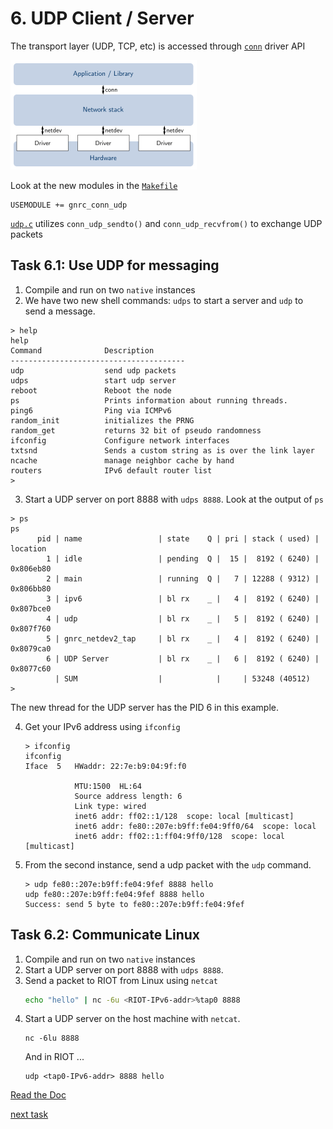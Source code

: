 # 6. UDP Client / Server

The transport layer (UDP, TCP, etc) is accessed through [`conn`](http://doc.riot-os.org/group__net__conn.html) driver API

![Networking overview](../overview-net.png)

Look at the new modules in the [`Makefile`](Makefile)
```
USEMODULE += gnrc_conn_udp
```

[`udp.c`](udp.c) utilizes `conn_udp_sendto()` and `conn_udp_recvfrom()` to exchange UDP packets

## Task 6.1: Use UDP for messaging
1.  Compile and run on two `native` instances
2.  We have two new shell commands: `udps` to start a server and `udp` to send a message.
   ```
   > help
   help
   Command              Description
   ---------------------------------------
   udp                  send udp packets
   udps                 start udp server
   reboot               Reboot the node
   ps                   Prints information about running threads.
   ping6                Ping via ICMPv6
   random_init          initializes the PRNG
   random_get           returns 32 bit of pseudo randomness
   ifconfig             Configure network interfaces
   txtsnd               Sends a custom string as is over the link layer
   ncache               manage neighbor cache by hand
   routers              IPv6 default router list
   >
   ```

3.   Start a UDP server on port 8888 with `udps 8888`.
   Look at the output of `ps`
   ```
   > ps
   ps
         pid | name                 | state    Q | pri | stack ( used) | location
           1 | idle                 | pending  Q |  15 |  8192 ( 6240) | 0x806eb80
           2 | main                 | running  Q |   7 | 12288 ( 9312) | 0x806bb80
           3 | ipv6                 | bl rx    _ |   4 |  8192 ( 6240) | 0x807bce0
           4 | udp                  | bl rx    _ |   5 |  8192 ( 6240) | 0x807f760
           5 | gnrc_netdev2_tap     | bl rx    _ |   4 |  8192 ( 6240) | 0x8079ca0
           6 | UDP Server           | bl rx    _ |   6 |  8192 ( 6240) | 0x8077c60
             | SUM                  |            |     | 53248 (40512)
   >
   ```
   The new thread for the UDP server has the PID 6 in this example.

4.  Get your IPv6 address using `ifconfig`
    ```
    > ifconfig
    ifconfig
    Iface  5   HWaddr: 22:7e:b9:04:9f:f0

               MTU:1500  HL:64
               Source address length: 6
               Link type: wired
               inet6 addr: ff02::1/128  scope: local [multicast]
               inet6 addr: fe80::207e:b9ff:fe04:9ff0/64  scope: local
               inet6 addr: ff02::1:ff04:9ff0/128  scope: local [multicast]
    ```

5.  From the second instance, send a udp packet with the `udp` command.
    ```
    > udp fe80::207e:b9ff:fe04:9fef 8888 hello
    udp fe80::207e:b9ff:fe04:9fef 8888 hello
    Success: send 5 byte to fe80::207e:b9ff:fe04:9fef
    ```

## Task 6.2: Communicate Linux
1.  Compile and run on two `native` instances
2.  Start a UDP server on port 8888 with `udps 8888`.
3.  Send a packet to RIOT from Linux using `netcat`
    ```sh
    echo "hello" | nc -6u <RIOT-IPv6-addr>%tap0 8888
    ```
4.  Start a UDP server on the host machine with `netcat`.
    ```
    nc -6lu 8888
    ```
    And in RIOT ...
    ```
    udp <tap0-IPv6-addr> 8888 hello
    ```
[Read the Doc](http://doc.riot-os.org/group__net__conn.html)

[next task](../task-07)

